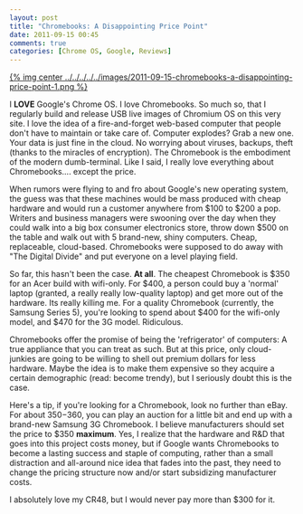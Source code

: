 ```yaml
---
layout: post
title: "Chromebooks: A Disappointing Price Point"
date: 2011-09-15 00:45
comments: true
categories: [Chrome OS, Google, Reviews]
---
```


[{% img center ../../../../../images/2011-09-15-chromebooks-a-disappointing-price-point-1.png %}](../../../../../images/2011-09-15-chromebooks-a-disappointing-price-point-1-full.png)

I **LOVE** Google's Chrome OS. I love Chromebooks. So much so, that I regularly build and release USB live images of Chromium OS on this very site. I love the idea of a fire-and-forget web-based computer that people don't have to maintain or take care of. Computer explodes? Grab a new one. Your data is just fine in the cloud. No worrying about viruses, backups, theft (thanks to the miracles of encryption). The Chromebook is the embodiment of the modern dumb-terminal. Like I said, I really love everything about Chromebooks.... except the price.

When rumors were flying to and fro about Google's new operating system, the guess was that these machines would be mass produced with cheap hardware and would run a customer anywhere from $100 to $200 a pop. Writers and business managers were swooning over the day when they could walk into a big box consumer electronics store, throw down $500 on the table and walk out with 5 brand-new, shiny computers. Cheap, replaceable, cloud-based. Chromebooks were supposed to do away with "The Digital Divide" and put everyone on a level playing field.

So far, this hasn't been the case. **At all**. The cheapest Chromebook is $350 for an Acer build with wifi-only. For $400, a person could buy a 'normal' laptop (granted, a really really low-quality laptop) and get more out of the hardware. Its really killing me. For a quality Chromebook (currently, the Samsung Series 5), you're looking to spend about $400 for the wifi-only model, and $470 for the 3G model. Ridiculous.

Chromebooks offer the promise of being the 'refrigerator' of computers: A true appliance that you can treat as such. But at this price, only cloud-junkies are going to be willing to shell out premium dollars for less hardware. Maybe the idea is to make them expensive so they acquire a certain demographic (read: become trendy), but I seriously doubt this is the case.

Here's a tip, if you're looking for a Chromebook, look no further than eBay. For about $350-$360, you can play an auction for a little bit and end up with a brand-new Samsung 3G Chromebook. I believe manufacturers should set the price to $350 **maximum**. Yes, I realize that the hardware and R&D that goes into this project costs money, but if Google wants Chromebooks to become a lasting success and staple of computing, rather than a small distraction and all-around nice idea that fades into the past, they need to change the pricing structure now and/or start subsidizing manufacturer costs.

I absolutely love my CR48, but I would never pay more than $300 for it.